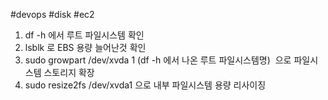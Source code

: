 
#devops #disk #ec2

1. df -h 에서 루트 파일시스템 확인
2. lsblk 로 EBS 용량 늘어난것 확인
3. sudo growpart /dev/xvda 1 (df -h 에서 나온 루트 파일시스템명)  으로 파일시스템 스토리지 확장
4. sudo resize2fs /dev/xvda1 으로 내부 파일시스템 용량 리사이징